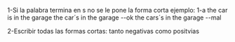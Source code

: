 1-Si la palabra termina en s no se le pone la forma corta
    ejemplo: 
    1-a the car is in the garage 
    the car´s in the garage --ok
    the cars´s in the garage --mal 

2-Escribir todas las formas cortas:
 tanto negativas como positvias 

 
